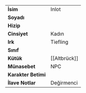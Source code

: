|  |  |  
|---|---|  
| **İsim** | Inlot|  
| **Soyadı** | |  
| **Hizip** | |  
| **Cinsiyet** | Kadın|  
| **Irk** | Tiefling|  
| **Sınıf** | |  
| **Kütük** | [[Altbrück]]|  
| **Münasebet** | NPC|  
| **Karakter Betimi** | |  
| **İlave Notlar** | Değirmenci|  
